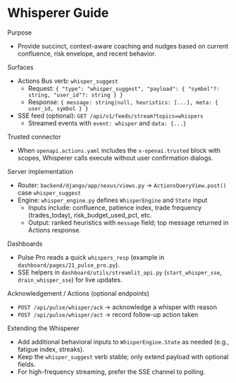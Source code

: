 Whisperer Guide
================

Purpose
- Provide succinct, context-aware coaching and nudges based on current confluence, risk envelope, and recent behavior.

Surfaces
- Actions Bus verb: `whisper_suggest`
  - Request: `{ "type": "whisper_suggest", "payload": { "symbol"?: string, "user_id"?: string } }`
  - Response: `{ message: string|null, heuristics: [...], meta: { user_id, symbol } }`
- SSE feed (optional): `GET /api/v1/feeds/stream?topics=whispers`
  - Streamed events with `event: whisper` and `data: {...}`

Trusted connector
- When `openapi.actions.yaml` includes the `x-openai.trusted` block with scopes, Whisperer calls execute without user confirmation dialogs.

Server implementation
- Router: `backend/django/app/nexus/views.py` → `ActionsQueryView.post()` case `whisper_suggest`
- Engine: `whisper_engine.py` defines `WhisperEngine` and `State` input
  - Inputs include: confluence, patience index, trade frequency (trades_today), risk_budget_used_pct, etc.
  - Output: ranked heuristics with `message` field; top message returned in Actions response.

Dashboards
- Pulse Pro reads a quick `whispers_resp` (example in `dashboard/pages/21_pulse_pro.py`).
- SSE helpers in `dashboard/utils/streamlit_api.py` (`start_whisper_sse`, `drain_whisper_sse`) for live updates.

Acknowledgement / Actions (optional endpoints)
- `POST /api/pulse/whisper/ack` → acknowledge a whisper with reason
- `POST /api/pulse/whisper/act` → record follow-up action taken

Extending the Whisperer
- Add additional behavioral inputs to `WhisperEngine.State` as needed (e.g., fatigue index, streaks).
- Keep the `whisper_suggest` verb stable; only extend payload with optional fields.
- For high-frequency streaming, prefer the SSE channel to polling.

